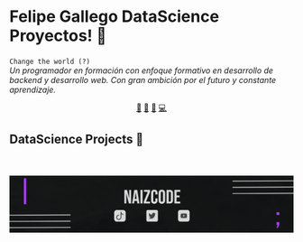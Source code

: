 # Felipe Gallego DataScience Proyectos! 👋


`Change the world (?)`<br><em> Un programador en formación con enfoque formativo en desarrollo de backend y desarrollo web. Con gran ambición por el futuro y constante aprendizaje.</em>


<p align="center">
<a href="https://github.com/felipegallegoramirez/felipegallegoramirez/blob/main/ai.md">🤖</a>
<a href="https://github.com/felipegallegoramirez/felipegallegoramirez/blob/main/frontend.md">👀</a>
<a href="https://github.com/felipegallegoramirez/felipegallegoramirez/blob/main/datascience.md">📙</a>
<a href="https://github.com/felipegallegoramirez/felipegallegoramirez/blob/main/backend.md">💻</a>
</p>


## DataScience Projects 📙



<br>

<br>

<img src="https://github.com/felipegallegoramirez/felipegallegoramirez/blob/main/misc/footer.png">

